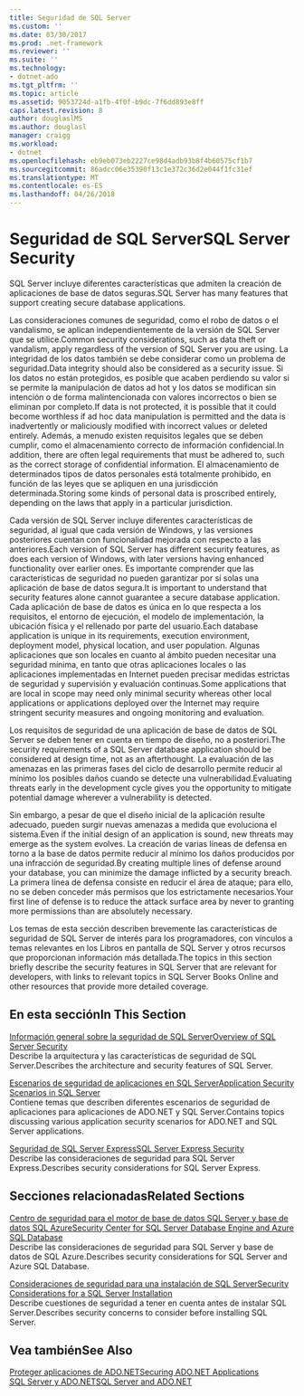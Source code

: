 ```yaml
---
title: Seguridad de SQL Server
ms.custom: ''
ms.date: 03/30/2017
ms.prod: .net-framework
ms.reviewer: ''
ms.suite: ''
ms.technology:
- dotnet-ado
ms.tgt_pltfrm: ''
ms.topic: article
ms.assetid: 9053724d-a1fb-4f0f-b9dc-7f6dd893e8ff
caps.latest.revision: 8
author: douglaslMS
ms.author: douglasl
manager: craigg
ms.workload:
- dotnet
ms.openlocfilehash: eb9eb073eb2227ce98d4adb93b8f4b60575cf1b7
ms.sourcegitcommit: 86adcc06e35390f13c1e372c36d2e044f1fc31ef
ms.translationtype: MT
ms.contentlocale: es-ES
ms.lasthandoff: 04/26/2018
---
```

# <a name="sql-server-security"></a><span data-ttu-id="a917e-102">Seguridad de SQL Server</span><span class="sxs-lookup"><span data-stu-id="a917e-102">SQL Server Security</span></span>
<span data-ttu-id="a917e-103">SQL Server incluye diferentes características que admiten la creación de aplicaciones de base de datos seguras.</span><span class="sxs-lookup"><span data-stu-id="a917e-103">SQL Server has many features that support creating secure database applications.</span></span>  
  
 <span data-ttu-id="a917e-104">Las consideraciones comunes de seguridad, como el robo de datos o el vandalismo, se aplican independientemente de la versión de SQL Server que se utilice.</span><span class="sxs-lookup"><span data-stu-id="a917e-104">Common security considerations, such as data theft or vandalism, apply regardless of the version of SQL Server you are using.</span></span> <span data-ttu-id="a917e-105">La integridad de los datos también se debe considerar como un problema de seguridad.</span><span class="sxs-lookup"><span data-stu-id="a917e-105">Data integrity should also be considered as a security issue.</span></span> <span data-ttu-id="a917e-106">Si los datos no están protegidos, es posible que acaben perdiendo su valor si se permite la manipulación de datos ad hot y los datos se modifican sin intención o de forma malintencionada con valores incorrectos o bien se eliminan por completo.</span><span class="sxs-lookup"><span data-stu-id="a917e-106">If data is not protected, it is possible that it could become worthless if ad hoc data manipulation is permitted and the data is inadvertently or maliciously modified with incorrect values or deleted entirely.</span></span> <span data-ttu-id="a917e-107">Además, a menudo existen requisitos legales que se deben cumplir, como el almacenamiento correcto de información confidencial.</span><span class="sxs-lookup"><span data-stu-id="a917e-107">In addition, there are often legal requirements that must be adhered to, such as the correct storage of confidential information.</span></span> <span data-ttu-id="a917e-108">El almacenamiento de determinados tipos de datos personales está totalmente prohibido, en función de las leyes que se apliquen en una jurisdicción determinada.</span><span class="sxs-lookup"><span data-stu-id="a917e-108">Storing some kinds of personal data is proscribed entirely, depending on the laws that apply in a particular jurisdiction.</span></span>  
  
 <span data-ttu-id="a917e-109">Cada versión de SQL Server incluye diferentes características de seguridad, al igual que cada versión de Windows, y las versiones posteriores cuentan con funcionalidad mejorada con respecto a las anteriores.</span><span class="sxs-lookup"><span data-stu-id="a917e-109">Each version of SQL Server has different security features, as does each version of Windows, with later versions having enhanced functionality over earlier ones.</span></span> <span data-ttu-id="a917e-110">Es importante comprender que las características de seguridad no pueden garantizar por sí solas una aplicación de base de datos segura.</span><span class="sxs-lookup"><span data-stu-id="a917e-110">It is important to understand that security features alone cannot guarantee a secure database application.</span></span> <span data-ttu-id="a917e-111">Cada aplicación de base de datos es única en lo que respecta a los requisitos, el entorno de ejecución, el modelo de implementación, la ubicación física y el rellenado por parte del usuario.</span><span class="sxs-lookup"><span data-stu-id="a917e-111">Each database application is unique in its requirements, execution environment, deployment model, physical location, and user population.</span></span> <span data-ttu-id="a917e-112">Algunas aplicaciones que son locales en cuanto al ámbito pueden necesitar una seguridad mínima, en tanto que otras aplicaciones locales o las aplicaciones implementadas en Internet pueden precisar medidas estrictas de seguridad y supervisión y evaluación continuas.</span><span class="sxs-lookup"><span data-stu-id="a917e-112">Some applications that are local in scope may need only minimal security whereas other local applications or applications deployed over the Internet may require stringent security measures and ongoing monitoring and evaluation.</span></span>  
  
 <span data-ttu-id="a917e-113">Los requisitos de seguridad de una aplicación de base de datos de SQL Server se deben tener en cuenta en tiempo de diseño, no a posteriori.</span><span class="sxs-lookup"><span data-stu-id="a917e-113">The security requirements of a SQL Server database application should be considered at design time, not as an afterthought.</span></span> <span data-ttu-id="a917e-114">La evaluación de las amenazas en las primeras fases del ciclo de desarrollo permite reducir al mínimo los posibles daños cuando se detecte una vulnerabilidad.</span><span class="sxs-lookup"><span data-stu-id="a917e-114">Evaluating threats early in the development cycle gives you the opportunity to mitigate potential damage wherever a vulnerability is detected.</span></span>  
  
 <span data-ttu-id="a917e-115">Sin embargo, a pesar de que el diseño inicial de la aplicación resulte adecuado, pueden surgir nuevas amenazas a medida que evoluciona el sistema.</span><span class="sxs-lookup"><span data-stu-id="a917e-115">Even if the initial design of an application is sound, new threats may emerge as the system evolves.</span></span> <span data-ttu-id="a917e-116">La creación de varias líneas de defensa en torno a la base de datos permite reducir al mínimo los daños producidos por una infracción de seguridad.</span><span class="sxs-lookup"><span data-stu-id="a917e-116">By creating multiple lines of defense around your database, you can minimize the damage inflicted by a security breach.</span></span> <span data-ttu-id="a917e-117">La primera línea de defensa consiste en reducir el área de ataque; para ello, no se deben conceder más permisos que los estrictamente necesarios.</span><span class="sxs-lookup"><span data-stu-id="a917e-117">Your first line of defense is to reduce the attack surface area by never to granting more permissions than are absolutely necessary.</span></span>  
  
 <span data-ttu-id="a917e-118">Los temas de esta sección describen brevemente las características de seguridad de SQL Server de interés para los programadores, con vínculos a temas relevantes en los Libros en pantalla de SQL Server y otros recursos que proporcionan información más detallada.</span><span class="sxs-lookup"><span data-stu-id="a917e-118">The topics in this section briefly describe the security features in SQL Server that are relevant for developers, with links to relevant topics in SQL Server Books Online and other resources that provide more detailed coverage.</span></span>  
  
## <a name="in-this-section"></a><span data-ttu-id="a917e-119">En esta sección</span><span class="sxs-lookup"><span data-stu-id="a917e-119">In This Section</span></span>  
 [<span data-ttu-id="a917e-120">Información general sobre la seguridad de SQL Server</span><span class="sxs-lookup"><span data-stu-id="a917e-120">Overview of SQL Server Security</span></span>](../../../../../docs/framework/data/adonet/sql/overview-of-sql-server-security.md)  
 <span data-ttu-id="a917e-121">Describe la arquitectura y las características de seguridad de SQL Server.</span><span class="sxs-lookup"><span data-stu-id="a917e-121">Describes the architecture and security features of SQL Server.</span></span>  
  
 [<span data-ttu-id="a917e-122">Escenarios de seguridad de aplicaciones en SQL Server</span><span class="sxs-lookup"><span data-stu-id="a917e-122">Application Security Scenarios in SQL Server</span></span>](../../../../../docs/framework/data/adonet/sql/application-security-scenarios-in-sql-server.md)  
 <span data-ttu-id="a917e-123">Contiene temas que describen diferentes escenarios de seguridad de aplicaciones para aplicaciones de ADO.NET y SQL Server.</span><span class="sxs-lookup"><span data-stu-id="a917e-123">Contains topics discussing various application security scenarios for ADO.NET and SQL Server applications.</span></span>  
  
 [<span data-ttu-id="a917e-124">Seguridad de SQL Server Express</span><span class="sxs-lookup"><span data-stu-id="a917e-124">SQL Server Express Security</span></span>](../../../../../docs/framework/data/adonet/sql/sql-server-express-security.md)  
 <span data-ttu-id="a917e-125">Describe las consideraciones de seguridad para SQL Server Express.</span><span class="sxs-lookup"><span data-stu-id="a917e-125">Describes security considerations for SQL Server Express.</span></span>  
  
## <a name="related-sections"></a><span data-ttu-id="a917e-126">Secciones relacionadas</span><span class="sxs-lookup"><span data-stu-id="a917e-126">Related Sections</span></span>  
[<span data-ttu-id="a917e-127">Centro de seguridad para el motor de base de datos SQL Server y base de datos SQL Azure</span><span class="sxs-lookup"><span data-stu-id="a917e-127">Security Center for SQL Server Database Engine and Azure SQL Database</span></span>](/sql/relational-databases/security/security-center-for-sql-server-database-engine-and-azure-sql-database)  
<span data-ttu-id="a917e-128">Describe las consideraciones de seguridad para SQL Server y base de datos de SQL Azure.</span><span class="sxs-lookup"><span data-stu-id="a917e-128">Describes security considerations for SQL Server and Azure SQL Database.</span></span>

[<span data-ttu-id="a917e-129">Consideraciones de seguridad para una instalación de SQL Server</span><span class="sxs-lookup"><span data-stu-id="a917e-129">Security Considerations for a SQL Server Installation</span></span>](/sql/sql-server/install/security-considerations-for-a-sql-server-installation)  
<span data-ttu-id="a917e-130">Describe cuestiones de seguridad a tener en cuenta antes de instalar SQL Server.</span><span class="sxs-lookup"><span data-stu-id="a917e-130">Describes security concerns to consider before installing SQL Server.</span></span>

## <a name="see-also"></a><span data-ttu-id="a917e-131">Vea también</span><span class="sxs-lookup"><span data-stu-id="a917e-131">See Also</span></span>  
 [<span data-ttu-id="a917e-132">Proteger aplicaciones de ADO.NET</span><span class="sxs-lookup"><span data-stu-id="a917e-132">Securing ADO.NET Applications</span></span>](../../../../../docs/framework/data/adonet/securing-ado-net-applications.md)  
 [<span data-ttu-id="a917e-133">SQL Server y ADO.NET</span><span class="sxs-lookup"><span data-stu-id="a917e-133">SQL Server and ADO.NET</span></span>](../../../../../docs/framework/data/adonet/sql/index.md)  
